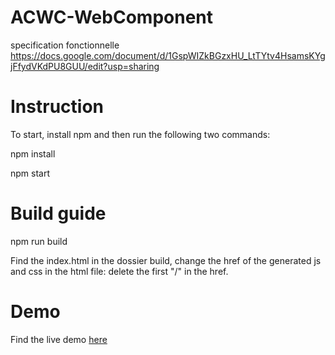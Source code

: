 # ACWC-WebComponent

specification fonctionnelle
https://docs.google.com/document/d/1GspWIZkBGzxHU_LtTYtv4HsamsKYgjFfydVKdPU8GUU/edit?usp=sharing

# Instruction
To start, install npm and then run the following two commands:

npm install

npm start

# Build guide
npm run build

Find the index.html in the dossier build, change the href of the generated js and css in the html file:
delete the first "/" in the href.

# Demo
Find the live demo [here](https://advancedcartographywebcomponent.github.io/ACWC-WebComponent/)
